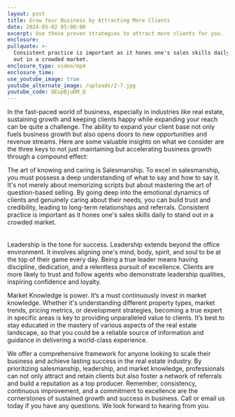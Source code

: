 ```yaml
---
layout: post
title: Grow Your Business by Attracting More Clients
date: 2024-05-02 05:00:00
excerpt: Use these proven strategies to attract more clients for you.
enclosure:
pullquote: >-
  Consistent practice is important as it hones one's sales skills daily to stand
  out in a crowded market.
enclosure_type: video/mp4
enclosure_time:
use_youtube_image: true
youtube_alternate_image: /uploads/2-7.jpg
youtube_code: QEupBjuDM_Q
---
```

In the fast-paced world of business, especially in industries like real estate, sustaining growth and keeping clients happy while expanding your reach can be quite a challenge. The ability to expand your client base not only fuels business growth but also opens doors to new opportunities and revenue streams. Here are some valuable insights on what we consider are the three keys to not just maintaining but accelerating business growth through a compound effect:

The art of knowing and caring is Salesmanship. To excel in salesmanship, you must possess a deep understanding of what to say and how to say it. It's not merely about memorizing scripts but about mastering the art of question-based selling. By going deep into the emotional dynamics of clients and genuinely caring about their needs, you can build trust and credibility, leading to long-term relationships and referrals. Consistent practice is important as it hones one's sales skills daily to stand out in a crowded market.<br><br><br>Leadership is the tone for success. Leadership extends beyond the office environment. It involves aligning one's mind, body, spirit, and soul to be at the top of their game every day. Being a true leader means having discipline, dedication, and a relentless pursuit of excellence. Clients are more likely to trust and follow agents who demonstrate leadership qualities, inspiring confidence and loyalty.

Market Knowledge is power. It’s a must continuously invest in market knowledge. Whether it's understanding different property types, market trends, pricing metrics, or development strategies, becoming a true expert in specific areas is key to providing unparalleled value to clients. It’s best to stay educated in the mastery of various aspects of the real estate landscape, so that you could be a reliable source of information and guidance in delivering a world-class experience.

We offer a comprehensive framework for anyone looking to scale their business and achieve lasting success in the real estate industry. By prioritizing salesmanship, leadership, and market knowledge, professionals can not only attract and retain clients but also foster a network of referrals and build a reputation as a top producer. Remember, consistency, continuous improvement, and a commitment to excellence are the cornerstones of sustained growth and success in business. Call or email us today if you have any questions. We look forward to hearing from you.